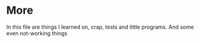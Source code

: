 # More

In this file are things I learned on, crap, tests and little programs.
And some even not-working things
